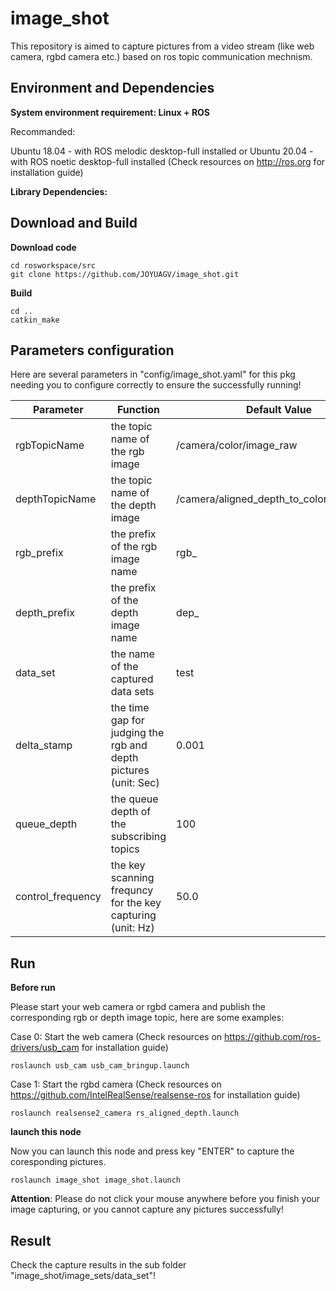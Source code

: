 # image_shot
This repository is aimed to capture pictures from a video stream (like web camera, rgbd camera etc.) based on ros topic communication mechnism. 
## Environment and Dependencies
**System environment requirement: Linux + ROS**
  
  Recommanded:
  
  Ubuntu 18.04 - with ROS melodic desktop-full installed or Ubuntu 20.04 - with ROS noetic desktop-full installed (Check resources on http://ros.org for installation guide)

**Library Dependencies:** 

## Download and Build
**Download code**
```
cd rosworkspace/src 
git clone https://github.com/JOYUAGV/image_shot.git
```
**Build**
```
cd ..
catkin_make
```
## Parameters configuration

Here are several parameters in "config/image_shot.yaml" for this pkg needing you to configure correctly to ensure the successfully running!

|Parameter    |Function                       |Default Value|
|-------------|-------------------------------|------------------------|
|rgbTopicName |the topic name of the rgb image |/camera/color/image_raw |
|depthTopicName |the topic name of the depth image |/camera/aligned_depth_to_color/image_raw |
|rgb_prefix |the prefix of the rgb image name |rgb_ |
|depth_prefix |the prefix of the depth image name |dep_ |
|data_set |the name of the captured data sets |test |
|delta_stamp |the time gap for judging the rgb and depth pictures (unit: Sec) |0.001 |
|queue_depth |the queue depth of the subscribing topics |100 |
|control_frequency |the key scanning frequncy for the key capturing (unit: Hz) |50.0 |

## Run
**Before run**

Please start your web camera or rgbd camera and publish the corresponding rgb or depth image topic, here are some examples:

Case 0: Start the web camera (Check resources on https://github.com/ros-drivers/usb_cam for installation guide)
```
roslaunch usb_cam usb_cam_bringup.launch
```
Case 1: Start the rgbd camera (Check resources on https://github.com/IntelRealSense/realsense-ros for installation guide)
```
roslaunch realsense2_camera rs_aligned_depth.launch
```
**launch this node**

Now you can launch this node and press key "ENTER" to capture the coresponding pictures.
```
roslaunch image_shot image_shot.launch
```
**Attention**: Please do not click your mouse anywhere before you finish your image capturing, or you cannot capture any pictures successfully!
## Result

Check the capture results in the sub folder "image_shot/image_sets/data_set"!

